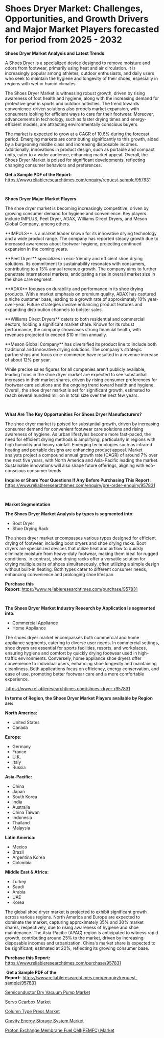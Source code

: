 <p><h1>Shoes Dryer Market: Challenges, Opportunities, and Growth Drivers and Major Market Players forecasted for period from 2025 - 2032</h1></p><p><strong>Shoes Dryer Market Analysis and Latest Trends</strong></p>
<p><p>A Shoes Dryer is a specialized device designed to remove moisture and odors from footwear, primarily using heat and air circulation. It is increasingly popular among athletes, outdoor enthusiasts, and daily users who seek to maintain the hygiene and longevity of their shoes, especially in regions with wet or humid climates.</p><p>The Shoes Dryer Market is witnessing robust growth, driven by rising awareness of foot health and hygiene, along with the increasing demand for protective gear in sports and outdoor activities. The trend towards convenience-driven solutions also propels market expansion, with consumers looking for efficient ways to care for their footwear. Moreover, advancements in technology, such as faster drying times and energy-efficient models, are attracting environmentally conscious buyers.</p><p>The market is expected to grow at a CAGR of 10.6% during the forecast period. Emerging markets are contributing significantly to this growth, aided by a burgeoning middle class and increasing disposable incomes. Additionally, innovations in product design, such as portable and compact units, cater to a wider audience, enhancing market appeal. Overall, the Shoes Dryer Market is poised for significant developments, reflecting changing consumer behaviors and preferences.</p></p>
<p><strong>Get a Sample PDF of the Report:&nbsp;</strong> <a href="https://www.reliableresearchtimes.com/enquiry/request-sample/957831?utm_campaign=2175&utm_medium=2&utm_source=Github&utm_content=ia&utm_term=06022025&utm_id=shoes-dryer">https://www.reliableresearchtimes.com/enquiry/request-sample/957831</a></p>
<p>&nbsp;</p>
<p><strong>Shoes Dryer Major Market Players</strong></p>
<p><p>The shoe dryer market is becoming increasingly competitive, driven by growing consumer demand for hygiene and convenience. Key players include IMPLUS, Peet Dryer, ADAX, Williams Direct Dryers, and Meson Global Company, among others. </p><p>**IMPULS** is a market leader known for its innovative drying technology and a wide product range. The company has reported steady growth due to increased awareness about footwear hygiene, projecting continued expansion in the coming years.</p><p>**Peet Dryer** specializes in eco-friendly and efficient shoe drying solutions. Its commitment to sustainability resonates with consumers, contributing to a 15% annual revenue growth. The company aims to further penetrate international markets, anticipating a rise in overall market size in the shoe care segment.</p><p>**ADAX** focuses on durability and performance in its shoe drying products. With a market emphasis on premium quality, ADAX has captured a niche customer base, leading to a growth rate of approximately 10% year-over-year. Future strategies involve enhancing product features and expanding distribution channels to bolster sales.</p><p>**Williams Direct Dryers** caters to both residential and commercial sectors, holding a significant market share. Known for its robust performance, the company showcases strong financial health, with revenues projected to exceed $10 million annually.</p><p>**Meson Global Company** has diversified its product line to include both traditional and innovative drying solutions. The company's strategic partnerships and focus on e-commerce have resulted in a revenue increase of about 12% per year. </p><p>While precise sales figures for all companies aren't publicly available, leading firms in the shoe dryer market are expected to see substantial increases in their market shares, driven by rising consumer preferences for footwear care solutions and the ongoing trend toward health and hygiene. Overall, the shoe dryer market is set for significant growth, estimated to reach several hundred million in total size over the next few years.</p></p>
<p>&nbsp;</p>
<p><strong>What Are The Key Opportunities For Shoes Dryer Manufacturers?</strong></p>
<p><p>The shoe dryer market is poised for substantial growth, driven by increasing consumer demand for convenient footwear care solutions and rising awareness of hygiene. As urban lifestyles become more fast-paced, the need for efficient drying methods is amplifying, particularly in regions with high humidity and heavy rainfall. Emerging technologies such as infrared heating and portable designs are enhancing product appeal. Market analysts project a compound annual growth rate (CAGR) of around 7% over the next five years, with North America and Asia-Pacific leading the market. Sustainable innovations will also shape future offerings, aligning with eco-conscious consumer trends.</p></p>
<p><strong>Inquire or Share Your Questions If Any Before Purchasing This Report:</strong> <a href="https://www.reliableresearchtimes.com/enquiry/pre-order-enquiry/957831?utm_campaign=2175&utm_medium=2&utm_source=Github&utm_content=ia&utm_term=06022025&utm_id=shoes-dryer">https://www.reliableresearchtimes.com/enquiry/pre-order-enquiry/957831</a></p>
<p>&nbsp;</p>
<p><strong>Market Segmentation</strong></p>
<p><strong>The Shoes Dryer Market Analysis by types is segmented into:</strong></p>
<p><ul><li>Boot Dryer</li><li>Shoe Drying Rack</li></ul></p>
<p><p>The shoes dryer market encompasses various types designed for efficient drying of footwear, including boot dryers and shoe drying racks. Boot dryers are specialized devices that utilize heat and airflow to quickly eliminate moisture from heavy-duty footwear, making them ideal for rugged conditions. In contrast, shoe drying racks offer a versatile solution for drying multiple pairs of shoes simultaneously, often utilizing a simple design without built-in heating. Both types cater to different consumer needs, enhancing convenience and prolonging shoe lifespan.</p></p>
<p><strong>Purchase this Report:&nbsp;</strong><a href="https://www.reliableresearchtimes.com/purchase/957831?utm_campaign=2175&utm_medium=2&utm_source=Github&utm_content=ia&utm_term=06022025&utm_id=shoes-dryer">https://www.reliableresearchtimes.com/purchase/957831</a></p>
<p>&nbsp;</p>
<p><strong>The Shoes Dryer Market Industry Research by Application is segmented into:</strong></p>
<p><ul><li>Commercial Appliance</li><li>Home Appliance</li></ul></p>
<p><p>The shoes dryer market encompasses both commercial and home appliance segments, catering to diverse user needs. In commercial settings, shoe dryers are essential for sports facilities, resorts, and workplaces, ensuring hygiene and comfort by quickly drying footwear used in high-traffic environments. Conversely, home appliance shoe dryers offer convenience to individual users, enhancing shoe longevity and maintaining cleanliness. Both applications focus on efficiency, energy conservation, and ease of use, promoting better footwear care and a more comfortable experience.</p></p>
<p><a href="https://www.reliableresearchtimes.com/shoes-dryer-r957831?utm_campaign=2175&utm_medium=2&utm_source=Github&utm_content=ia&utm_term=06022025&utm_id=shoes-dryer">&nbsp;https://www.reliableresearchtimes.com/shoes-dryer-r957831</a></p>
<p><strong>In terms of Region, the Shoes Dryer Market Players available by Region are:</strong></p>
<p>
    <p> <strong> North America: </strong>
        <ul>
            <li>United States</li>
            <li>Canada</li>
        </ul>
        </p> 
    <p> <strong> Europe: </strong>
        <ul>
            <li>Germany</li>
            <li>France</li>
            <li>U.K.</li>
            <li>Italy</li>
            <li>Russia</li>
        </ul>
        </p> 
    <p> <strong> Asia-Pacific: </strong>
        <ul>
            <li>China</li>
            <li>Japan</li>
            <li>South Korea</li>
            <li>India</li>
            <li>Australia</li>
            <li>China Taiwan</li>
            <li>Indonesia</li>
            <li>Thailand</li>
            <li>Malaysia</li>
        </ul>
        </p> 
    <p> <strong> Latin America: </strong>
        <ul>
            <li>Mexico</li>
            <li>Brazil</li>
            <li>Argentina Korea</li>
            <li>Colombia</li>
        </ul>
        </p> 
    <p> <strong> Middle East & Africa: </strong>
        <ul>
            <li>Turkey</li>
            <li>Saudi</li>
            <li>Arabia</li>
            <li>UAE</li>
            <li>Korea</li>
        </ul>
    </p>
    </p>
<p><p>The global shoe dryer market is projected to exhibit significant growth across various regions. North America and Europe are expected to dominate the market, capturing approximately 35% and 30% market shares, respectively, due to rising awareness of hygiene and shoe maintenance. The Asia-Pacific (APAC) region is anticipated to witness rapid growth, contributing around 25% to the market, driven by increasing disposable incomes and urbanization. China's market share is expected to be significant, estimated at 20%, reflecting its growing consumer base.</p></p>
<p><strong>Purchase this Report: </strong><a href="https://www.reliableresearchtimes.com/purchase/957831?utm_campaign=2175&utm_medium=2&utm_source=Github&utm_content=ia&utm_term=06022025&utm_id=shoes-dryer">https://www.reliableresearchtimes.com/purchase/957831</a></p>
<p>&nbsp;<strong>Get a Sample PDF of the Report:&nbsp;&nbsp;</strong><a href="https://www.reliableresearchtimes.com/enquiry/request-sample/957831?utm_campaign=2175&utm_medium=2&utm_source=Github&utm_content=ia&utm_term=06022025&utm_id=shoes-dryer">https://www.reliableresearchtimes.com/enquiry/request-sample/957831</a></p>
<p><strong></strong></p>
<p><p><a href="https://www.linkedin.com/pulse/determining-semiconductor-dry-vacuum-pumpmarket-size-trends-l7evf?utm_campaign=2175&utm_medium=2&utm_source=Github&utm_content=ia&utm_term=06022025&utm_id=shoes-dryer">Semiconductor Dry Vacuum Pump Market</a></p><p><a href="https://www.linkedin.com/pulse/comprehensive-report-servo-gearbox-market-types-applications-8jbtf?utm_campaign=2175&utm_medium=2&utm_source=Github&utm_content=ia&utm_term=06022025&utm_id=shoes-dryer">Servo Gearbox Market</a></p><p><a href="https://www.linkedin.com/pulse/column-type-press-market-maturity-analysis-regional-disparities-oc0df?utm_campaign=2175&utm_medium=2&utm_source=Github&utm_content=ia&utm_term=06022025&utm_id=shoes-dryer">Column Type Press Market</a></p><p><a href="https://www.linkedin.com/pulse/gravity-energy-storage-system-market-research-report-identifying-vcv6f?utm_campaign=2175&utm_medium=2&utm_source=Github&utm_content=ia&utm_term=06022025&utm_id=shoes-dryer">Gravity Energy Storage System Market</a></p><p><a href="https://www.linkedin.com/pulse/comprehensive-study-proton-exchange-membrane-fuel-cellpemfcmarket-dotsf?utm_campaign=2175&utm_medium=2&utm_source=Github&utm_content=ia&utm_term=06022025&utm_id=shoes-dryer">Proton Exchange Membrane Fuel Cell(PEMFC) Market</a></p></p>
